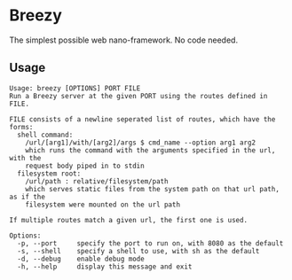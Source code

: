 # Breezy
The simplest possible web nano-framework. No code needed.

## Usage
    Usage: breezy [OPTIONS] PORT FILE
    Run a Breezy server at the given PORT using the routes defined in FILE.

    FILE consists of a newline seperated list of routes, which have the forms:
      shell command:
        /url/[arg1]/with/[arg2]/args $ cmd_name --option arg1 arg2
        which runs the command with the arguments specified in the url, with the
        request body piped in to stdin
      filesystem root:
        /url/path : relative/filesystem/path
        which serves static files from the system path on that url path, as if the
        filesystem were mounted on the url path

    If multiple routes match a given url, the first one is used.

    Options:
      -p, --port     specify the port to run on, with 8080 as the default
      -s, --shell    specify a shell to use, with sh as the default
      -d, --debug    enable debug mode
      -h, --help     display this message and exit
